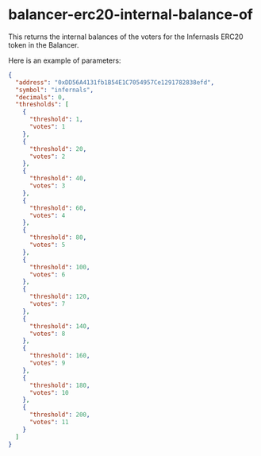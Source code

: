 # balancer-erc20-internal-balance-of

This returns the internal balances of the voters for the Infernasls ERC20 token in the Balancer. 

Here is an example of parameters:

```json
{
  "address": "0xDD56A4131fb1B54E1C7054957Ce1291782838efd",
  "symbol": "infernals",
  "decimals": 0,
  "thresholds": [
    {
      "threshold": 1,
      "votes": 1
    },
    {
      "threshold": 20,
      "votes": 2
    },
    {
      "threshold": 40,
      "votes": 3
    },
    {
      "threshold": 60,
      "votes": 4
    },
    {
      "threshold": 80,
      "votes": 5
    },
    {
      "threshold": 100,
      "votes": 6
    },
    {
      "threshold": 120,
      "votes": 7
    },
    {
      "threshold": 140,
      "votes": 8
    },
    {
      "threshold": 160,
      "votes": 9
    },
    {
      "threshold": 180,
      "votes": 10
    },
    {  
      "threshold": 200,
      "votes": 11
    }
  ]
}
```
